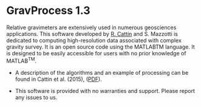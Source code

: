 # GravProcess 1.3

Relative gravimeters are extensively used in numerous geosciences applications. This software developed by [R. Cattin](https://rodolphecattin.github.io) and S. Mazzotti is dedicated to computing high-resolution data associated with complex gravity survey. It is an open source code using the MATLABTM language. It is designed to be easily accessible for users with no prior knowledge of MATLAB<sup>TM</sup>.

- A description of the algorithms and an example of processing can be found in Cattin et al. (2015), ([PDF](https://rodolphecattin.github.io/publications/cattincg15.pdf)).

- This software is provided with no warranties and support. Please report any issues to us.
